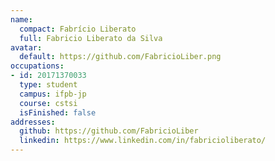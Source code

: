 ```yaml
---
name:
  compact: Fabrício Liberato
  full: Fabricio Liberato da Silva
avatar:
  default: https://github.com/FabricioLiber.png
occupations:
- id: 20171370033
  type: student
  campus: ifpb-jp
  course: cstsi
  isFinished: false
addresses:
  github: https://github.com/FabricioLiber
  linkedin: https://www.linkedin.com/in/fabricioliberato/
---
```

